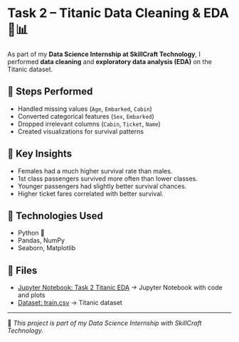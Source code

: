 # Task 2 – Titanic Data Cleaning & EDA 🚢📊

As part of my **Data Science Internship at SkillCraft Technology**, I performed **data cleaning** and **exploratory data analysis (EDA)** on the Titanic dataset.

## 🔹 Steps Performed
- Handled missing values (`Age`, `Embarked`, `Cabin`)
- Converted categorical features (`Sex`, `Embarked`)
- Dropped irrelevant columns (`Cabin`, `Ticket`, `Name`)
- Created visualizations for survival patterns

## 🔹 Key Insights
- Females had a much higher survival rate than males.
- 1st class passengers survived more often than lower classes.
- Younger passengers had slightly better survival chances.
- Higher ticket fares correlated with better survival.

## 🔹 Technologies Used
- Python 🐍
- Pandas, NumPy
- Seaborn, Matplotlib

## 🔹 Files
- [Jupyter Notebook: Task 2 Titanic EDA](Task_2.ipynb)  → Jupyter Notebook with code and plots
- [Dataset: train.csv](titanic_dataset.csv)   → Titanic dataset 

---

📌 *This project is part of my Data Science Internship with SkillCraft Technology.*
